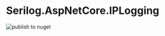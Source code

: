 # Serilog.AspNetCore.IPLogging

![publish to nuget](https://github.com/mihaimyh/Serilog.AspNetCore.IPLogging/workflows/publish%20to%20nuget/badge.svg)
